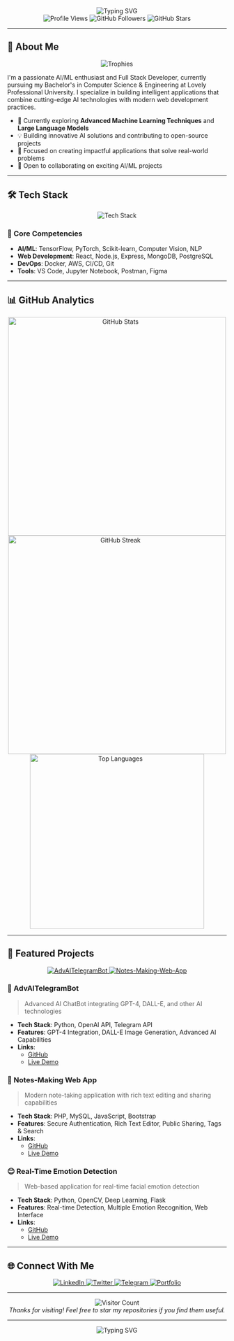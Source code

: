 <div align="center">
  <img src="https://readme-typing-svg.herokuapp.com?font=Fira+Code&weight=600&size=32&pause=1000&color=4F46E5&center=true&vCenter=true&width=600&height=100&lines=Chandan+Singh;AI/ML+Enthusiast;Full+Stack+Developer;Open+Source+Contributor" alt="Typing SVG">
</div>

<div align="center">
  <img src="https://komarev.com/ghpvc/?username=TechyCSR&label=Profile%20Views&color=4F46E5&style=flat-square" alt="Profile Views" />
  <img src="https://img.shields.io/github/followers/TechyCSR?label=Followers&style=social" alt="GitHub Followers" />
  <img src="https://img.shields.io/github/stars/TechyCSR?label=Stars&style=social" alt="GitHub Stars" />
</div>

---

## 🚀 About Me

<div align="center">
  <img src="https://github-profile-trophy.vercel.app/?username=TechyCSR&theme=radical&no-frame=true&no-bg=true&margin-w=4&row=1" alt="Trophies" />
</div>

I'm a passionate AI/ML enthusiast and Full Stack Developer, currently pursuing my Bachelor's in Computer Science & Engineering at Lovely Professional University. I specialize in building intelligent applications that combine cutting-edge AI technologies with modern web development practices.

- 🌱 Currently exploring **Advanced Machine Learning Techniques** and **Large Language Models**
- 💡 Building innovative AI solutions and contributing to open-source projects
- 🎯 Focused on creating impactful applications that solve real-world problems
- 🤝 Open to collaborating on exciting AI/ML projects

---

## 🛠️ Tech Stack

<div align="center">
  <img src="https://skillicons.dev/icons?i=python,javascript,react,nodejs,html,css,git,docker,linux,aws&perline=5" alt="Tech Stack" />
</div>

### 🎯 Core Competencies
- **AI/ML**: TensorFlow, PyTorch, Scikit-learn, Computer Vision, NLP
- **Web Development**: React, Node.js, Express, MongoDB, PostgreSQL
- **DevOps**: Docker, AWS, CI/CD, Git
- **Tools**: VS Code, Jupyter Notebook, Postman, Figma

---

## 📊 GitHub Analytics

<div align="center">
  <img src="https://github-readme-stats-git-masterrstaa-rickstaa.vercel.app/api?username=TechyCSR&show_icons=true&theme=radical&include_all_commits=true&hide_border=true&count_private=true&custom_title=GitHub+Stats" alt="GitHub Stats" width="500" />
</div>

<div align="center">
  <a href="https://techycsr.me"><img src="https://streak.techycsr.me/?user=techycsr&theme=radical" alt="GitHub Streak" width="500" /></a>
</div>

<div align="center">
  <img src="https://github-readme-stats-git-masterrstaa-rickstaa.vercel.app/api/top-langs/?username=TechyCSR&layout=compact&theme=radical&hide_border=true&langs_count=8&hide=jupyter%20notebook" alt="Top Languages" width="400" />
</div>

---

## 🚀 Featured Projects

<div align="center">
  <a href="https://github.com/TechyCSR/AdvAITelegramBot">
    <img src="https://github-readme-stats.vercel.app/api/pin/?username=TechyCSR&repo=AdvAITelegramBot&theme=radical" alt="AdvAITelegramBot" />
  </a>
  <a href="https://github.com/TechyCSR/Notes-Making-Web-App">
    <img src="https://github-readme-stats.vercel.app/api/pin/?username=TechyCSR&repo=Notes-Making-Web-App&theme=radical" alt="Notes-Making-Web-App" />
  </a>
</div>

### 🤖 AdvAITelegramBot
> Advanced AI ChatBot integrating GPT-4, DALL-E, and other AI technologies
- **Tech Stack**: Python, OpenAI API, Telegram API
- **Features**: GPT-4 Integration, DALL-E Image Generation, Advanced AI Capabilities
- **Links**: 
  - [GitHub](https://github.com/TechyCSR/AdvAITelegramBot)
  - [Live Demo](https://t.me/AdvAITelegramBot)

### 📝 Notes-Making Web App
> Modern note-taking application with rich text editing and sharing capabilities
- **Tech Stack**: PHP, MySQL, JavaScript, Bootstrap
- **Features**: Secure Authentication, Rich Text Editor, Public Sharing, Tags & Search
- **Links**: 
  - [GitHub](https://github.com/TechyCSR/Notes-Making-Web-App)
  - [Live Demo](https://notes.synergize.co/?i=1)

### 😊 Real-Time Emotion Detection
> Web-based application for real-time facial emotion detection
- **Tech Stack**: Python, OpenCV, Deep Learning, Flask
- **Features**: Real-time Detection, Multiple Emotion Recognition, Web Interface
- **Links**: 
  - [GitHub](https://github.com/TechyCSR/Real-Time-Emotion-Detection)
  - [Live Demo](https://emotion-detection.techycsr.me)

---

## 🌐 Connect With Me

<div align="center">
  <a href="https://www.linkedin.com/in/techycsr">
    <img src="https://img.shields.io/badge/LinkedIn-0077B5?style=for-the-badge&logo=linkedin&logoColor=white" alt="LinkedIn" />
  </a>
  <a href="https://twitter.com/techycsr">
    <img src="https://img.shields.io/badge/Twitter-1DA1F2?style=for-the-badge&logo=twitter&logoColor=white" alt="Twitter" />
  </a>
  <a href="https://t.me/techycsr">
    <img src="https://img.shields.io/badge/Telegram-2CA5E0?style=for-the-badge&logo=telegram&logoColor=white" alt="Telegram" />
  </a>
  <a href="https://techycsr.me">
    <img src="https://img.shields.io/badge/Portfolio-4F46E5?style=for-the-badge&logo=About.me&logoColor=white" alt="Portfolio" />
  </a>
</div>

---

<div align="center">
  <img src="https://profile-counter.glitch.me/{TechyCSR}/count.svg" alt="Visitor Count" />
  <br>
  <em>Thanks for visiting! Feel free to star my repositories if you find them useful.</em>
</div>

---

<div align="center">
  <img src="https://readme-typing-svg.herokuapp.com?font=Fira+Code&weight=600&size=24&pause=1000&color=4F46E5&center=true&vCenter=true&width=600&height=50&lines=Let's+Connect+and+Build+Something+Amazing!" alt="Typing SVG">
</div>
